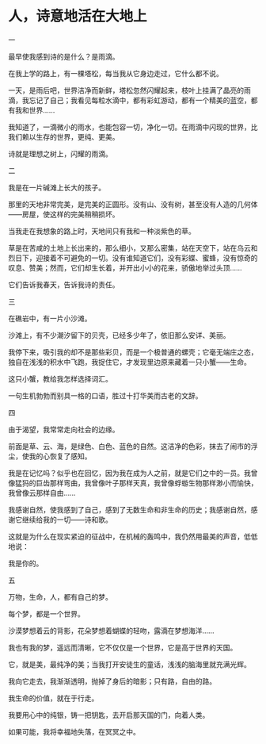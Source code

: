 # 人，诗意地活在大地上

一 

最早使我感到诗的是什么？是雨滴。 

在我上学的路上，有一棵塔松，每当我从它身边走过，它什么都不说。 

一天，是雨后吧，世界洁净而新鲜，塔松忽然闪耀起来，枝叶上挂满了晶亮的雨滴，我忘记了自己；我看见每粒水滴中，都有彩虹游动，都有一个精美的蓝空，都有我和世界…… 

我知道了，一滴微小的雨水，也能包容一切，净化一切。在雨滴中闪现的世界，比我们赖以生存的世界，更纯、更美。 

诗就是理想之树上，闪耀的雨滴。 

二 

我是在一片碱滩上长大的孩子。 

那里的天地非常完美，是完美的正圆形。没有山、没有树，甚至没有人造的几何体——房屋，使这样的完美稍稍损坏。 

当我走在我想象的路上时，天地间只有我和一种淡紫色的草。 

草是在苦咸的土地上长出来的，那么细小，又那么密集，站在天空下，站在乌云和烈日下，迎接着不可避免的一切。没有谁知道它们，没有彩蝶、蜜蜂，没有惊奇的叹息、赞美；然而，它们却生长着，并开出小小的花来，骄傲地举过头顶…… 

它们告诉我春天，告诉我诗的责任。 

三 

在礁岩中，有一片小沙滩。 

沙滩上，有不少潮汐留下的贝壳，已经多少年了，依旧那么安详、美丽。 

我停下来，吸引我的却不是那些彩贝，而是一个极普通的螺壳；它毫无端庄之态，独自在浅浅的积水中飞跑，我捉住它，才发现里边原来藏着一只小蟹——生命。 

这只小蟹，教给我怎样选择词汇。 

一句生机勃勃而别具一格的口语，胜过十打华美而古老的文辞。 

四 

由于渴望，我常常走向社会的边缘。 

前面是草、云、海，是绿色、白色、蓝色的自然。这洁净的色彩，抹去了闹市的浮尘，使我的心恢复了感知。 

我是在记忆吗？似乎也在回忆，因为我在成为人之前，就是它们之中的一员。我曾像猛犸的巨齿那样弯曲，我曾像叶子那样天真，我曾像蜉蝣生物那样渺小而愉快，我曾像云那样自由…… 

我感谢自然，使我感到了自己，感到了无数生命和非生命的历史；我感谢自然，感谢它继续给我的一切——诗和歌。 

这就是为什么在现实紧迫的征战中，在机械的轰鸣中，我仍然用最美的声音，低低地说： 

我是你的。 

五 

万物，生命，人，都有自己的梦。 

每个梦，都是一个世界。 

沙漠梦想着云的背影，花朵梦想着蝴蝶的轻吻，露滴在梦想海洋…… 

我也有我的梦，遥远而清晰，它不仅仅是一个世界，它是高于世界的天国。 

它，就是美，最纯净的美；当我打开安徒生的童话，浅浅的脑海里就充满光辉。 

我向它走去，我渐渐透明，抛掉了身后的暗影；只有路，自由的路。 

我生命的价值，就在于行走。 

我要用心中的纯银，铸一把钥匙，去开启那天国的门，向着人类。 

如果可能，我将幸福地失落，在冥冥之中。